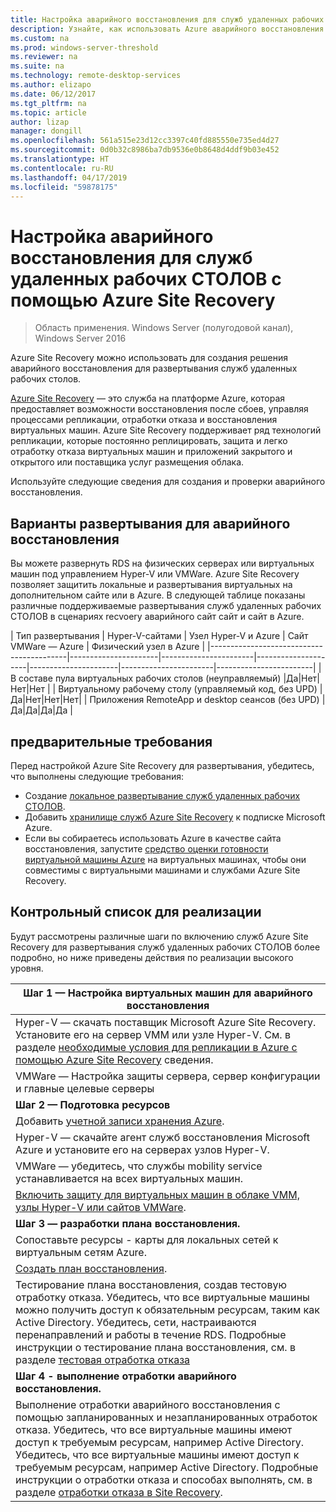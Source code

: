 ```yaml
---
title: Настройка аварийного восстановления для служб удаленных рабочих СТОЛОВ с помощью аварийного восстановления Azure
description: Узнайте, как использовать Azure аварийного восстановления для аварийного восстановления для развертывания служб удаленных рабочих СТОЛОВ
ms.custom: na
ms.prod: windows-server-threshold
ms.reviewer: na
ms.suite: na
ms.technology: remote-desktop-services
ms.author: elizapo
ms.date: 06/12/2017
ms.tgt_pltfrm: na
ms.topic: article
author: lizap
manager: dongill
ms.openlocfilehash: 561a515e23d12cc3397c40fd885550e735ed4d27
ms.sourcegitcommit: 0d0b32c8986ba7db9536e0b8648d4ddf9b03e452
ms.translationtype: HT
ms.contentlocale: ru-RU
ms.lasthandoff: 04/17/2019
ms.locfileid: "59878175"
---
```

# <a name="set-up-disaster-recovery-for-rds-using-azure-site-recovery"></a>Настройка аварийного восстановления для служб удаленных рабочих СТОЛОВ с помощью Azure Site Recovery

>Область применения. Windows Server (полугодовой канал), Windows Server 2016

Azure Site Recovery можно использовать для создания решения аварийного восстановления для развертывания служб удаленных рабочих столов. 

[Azure Site Recovery](/azure/site-recovery/site-recovery-overview) — это служба на платформе Azure, которая предоставляет возможности восстановления после сбоев, управляя процессами репликации, отработки отказа и восстановления виртуальных машин. Azure Site Recovery поддерживает ряд технологий репликации, которые постоянно реплицировать, защита и легко отработку отказа виртуальных машин и приложений закрытого и открытого или поставщика услуг размещения облака. 

Используйте следующие сведения для создания и проверки аварийного восстановления.

## <a name="disaster-recovery-deployment-options"></a>Варианты развертывания для аварийного восстановления

Вы можете развернуть RDS на физических серверах или виртуальных машин под управлением Hyper-V или VMWare. Azure Site Recovery позволяет защитить локальные и развертывания виртуальных на дополнительном сайте или в Azure. В следующей таблице показаны различные поддерживаемые развертывания служб удаленных рабочих СТОЛОВ в сценариях recvoery аварийного сайт сайт и сайт в Azure.

| Тип развертывания                          | Hyper-V-сайтами | Узел Hyper-V и Azure | Сайт VMWare — Azure | Физический узел в Azure |
|------------------------------------------|----------------------|-----------------------|---------------------|----------------------|-----------------------|------------------------|
| В составе пула виртуальных рабочих столов (неуправляемый)       |Да|Нет|Нет|Нет |
| Виртуальному рабочему столу (управляемый код, без UPD) | Да|Нет|Нет|Нет|
| Приложения RemoteApp и desktop сеансов (без UPD) | Да|Да|Да|Да  |

## <a name="prerequisites"></a>предварительные требования

Перед настройкой Azure Site Recovery для развертывания, убедитесь, что выполнены следующие требования:

- Создание [локальное развертывание служб удаленных рабочих СТОЛОВ](rds-deploy-infrastructure.md).
- Добавить [хранилище служб Azure Site Recovery](/azure/site-recovery/site-recovery-vmm-to-azure#create-a-recovery-services-vault) к подписке Microsoft Azure.
- Если вы собираетесь использовать Azure в качестве сайта восстановления, запустите [средство оценки готовности виртуальной машины Azure](https://azure.microsoft.com/downloads/vm-readiness-assessment/) на виртуальных машинах, чтобы они совместимы с виртуальными машинами и службами Azure Site Recovery.
 
## <a name="implementation-checklist"></a>Контрольный список для реализации

Будут рассмотрены различные шаги по включению служб Azure Site Recovery для развертывания служб удаленных рабочих СТОЛОВ более подробно, но ниже приведены действия по реализации высокого уровня.

| **Шаг 1 — Настройка виртуальных машин для аварийного восстановления**                                                                                                                                                                                               |
|--------------------------------------------------------------------------------------------------------------------------------------------------------------------------------------------------------------------------------------------|
| Hyper-V — скачать поставщик Microsoft Azure Site Recovery. Установите его на сервер VMM или узле Hyper-V. См. в разделе [необходимые условия для репликации в Azure с помощью Azure Site Recovery](/azure/site-recovery/site-recovery-prereq) сведения.                                                                                                                             |
| VMWare — Настройка защиты сервера, сервер конфигурации и главные целевые серверы                                                                                                                                                      |
| **Шаг 2 — Подготовка ресурсов**                                                                                                                                                                                                           |
| Добавить [учетной записи хранения Azure](/azure/storage/storage-create-storage-account).                                                                                                                                                                                                              |
| Hyper-V — скачайте агент служб восстановления Microsoft Azure и установите его на серверах узлов Hyper-V.                                                                                                                                     |
| VMWare — убедитесь, что службы mobility service устанавливается на всех виртуальных машин.                                                                                                                                                                           |
| [Включить защиту для виртуальных машин в облаке VMM, узлы Hyper-V или сайтов VMWare](rds-enable-dr-with-asr.md).                                                                                                                                                                    |
| **Шаг 3 — разработки плана восстановления.**                                                                                                                                                                                                        |
| Сопоставьте ресурсы - карты для локальных сетей к виртуальным сетям Azure.                                                                                                                                                                              |
| [Создать план восстановления](rds-disaster-recovery-plan.md). |
| Тестирование плана восстановления, создав тестовую отработку отказа. Убедитесь, что все виртуальные машины можно получить доступ к обязательным ресурсам, таким как Active Directory. Убедитесь, сети, настраиваются перенаправлений и работы в течение RDS. Подробные инструкции о тестирование плана восстановления, см. в разделе [тестовая отработка отказа](/azure/site-recovery/site-recovery-test-failover-to-azure)|
| **Шаг 4 - выполнение отработки аварийного восстановления.**                                                                                                                                                                                                     |
| Выполнение отработки аварийного восстановления с помощью запланированных и незапланированных отработок отказа. Убедитесь, что все виртуальные машины имеют доступ к требуемым ресурсам, например Active Directory. Убедитесь, что все виртуальные машины имеют доступ к требуемым ресурсам, например Active Directory. Подробные инструкции о отработки отказа и способах выполнять, см. в разделе [отработки отказа в Site Recovery](/azure/site-recovery/site-recovery-failover).|


